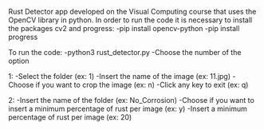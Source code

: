 Rust Detector app developed on the Visual Computing course that uses the OpenCV library in python.
In order to run the code it is necessary to install the packages cv2 and progress:
-pip install opencv-python
-pip install progress

To run the code:
-python3 rust_detector.py
-Choose the number of the option

1:
-Select the folder (ex: 1)
-Insert the name of the image (ex: 11.jpg)
-Choose if you want to crop the image (ex: n)
-Click any key to exit (ex: q)

2:
-Insert the name of the folder (ex: No_Corrosion)
-Choose if you want to insert a minimum percentage of rust per image (ex: y)
-Insert a minimum percentage of rust per image (ex: 20)
